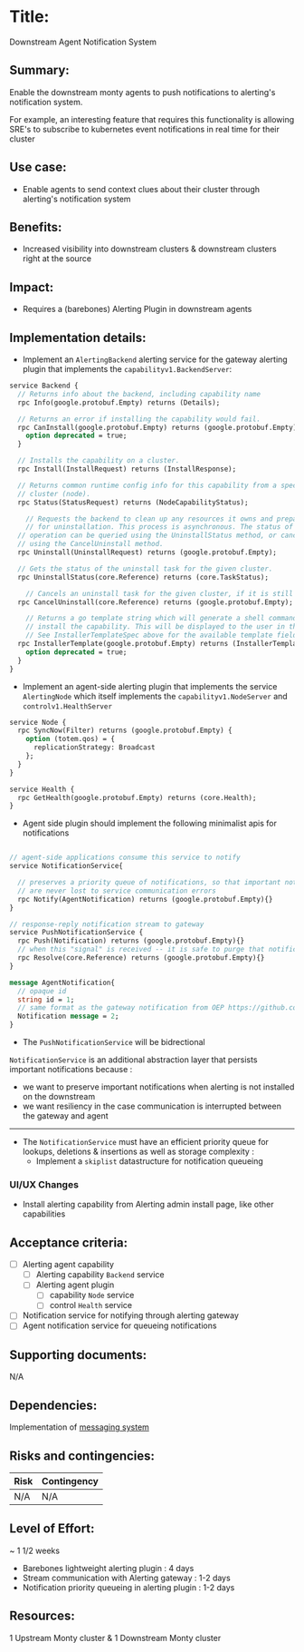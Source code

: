 # Title:

Downstream Agent Notification System

## Summary:

Enable the downstream monty agents to push notifications to alerting's notification system.

For example, an interesting feature that requires this functionality is allowing SRE's to subscribe to
kubernetes event notifications in real time for their cluster

## Use case:

- Enable agents to send context clues about their cluster through alerting's notification system

## Benefits:

- Increased visibility into downstream clusters & downstream clusters right at the source

## Impact:

- Requires a (barebones) Alerting Plugin in downstream agents

## Implementation details:

- Implement an `AlertingBackend` alerting service for the gateway alerting plugin that implements the `capabilityv1.BackendServer`:

```proto
service Backend {
  // Returns info about the backend, including capability name
  rpc Info(google.protobuf.Empty) returns (Details);

  // Returns an error if installing the capability would fail.
  rpc CanInstall(google.protobuf.Empty) returns (google.protobuf.Empty) {
    option deprecated = true;
  }

  // Installs the capability on a cluster.
  rpc Install(InstallRequest) returns (InstallResponse);

  // Returns common runtime config info for this capability from a specific
  // cluster (node).
  rpc Status(StatusRequest) returns (NodeCapabilityStatus);

	// Requests the backend to clean up any resources it owns and prepare
	// for uninstallation. This process is asynchronous. The status of the
  // operation can be queried using the UninstallStatus method, or canceled
  // using the CancelUninstall method.
  rpc Uninstall(UninstallRequest) returns (google.protobuf.Empty);

  // Gets the status of the uninstall task for the given cluster.
  rpc UninstallStatus(core.Reference) returns (core.TaskStatus);

	// Cancels an uninstall task for the given cluster, if it is still pending.
  rpc CancelUninstall(core.Reference) returns (google.protobuf.Empty);

	// Returns a go template string which will generate a shell command used to
	// install the capability. This will be displayed to the user in the UI.
	// See InstallerTemplateSpec above for the available template fields.
  rpc InstallerTemplate(google.protobuf.Empty) returns (InstallerTemplateResponse) {
    option deprecated = true;
  }
}
```

- Implement an agent-side alerting plugin that implements the service `AlertingNode` which itself implements the `capabilityv1.NodeServer` and `controlv1.HealthServer`

```proto
service Node {
  rpc SyncNow(Filter) returns (google.protobuf.Empty) {
    option (totem.qos) = {
      replicationStrategy: Broadcast
    };
  }
}

service Health {
  rpc GetHealth(google.protobuf.Empty) returns (core.Health);
}
```

- Agent side plugin should implement the following minimalist apis for notifications

```proto

// agent-side applications consume this service to notify
service NotificationService{

  // preserves a priority queue of notifications, so that important notifications
  // are never lost to service communication errors
  rpc Notify(AgentNotification) returns (google.protobuf.Empty){}
}

// response-reply notification stream to gateway
service PushNotificationService {
  rpc Push(Notification) returns (google.protobuf.Empty){}
  // when this "signal" is received -- it is safe to purge that notification from the agent's queue
  rpc Resolve(core.Reference) returns (google.protobuf.Empty){}
}

message AgentNotification{
  // opaque id
  string id = 1;
  // same format as the gateway notification from OEP https://github.com/aity-cloud/monty/blob/main/enhancements/alerting/20230131-alerting-msg-templating.md
  Notification message = 2;
}
```

- The `PushNotificationService` will be bidrectional

`NotificationService` is an additional abstraction layer that persists important notifications because :

- we want to preserve important notifications when alerting is not installed on the downstream
- we want resiliency in the case communication is interrupted between the gateway and agent

<hr/>

- The `NotificationService` must have an efficient priority queue for lookups, deletions & insertions as well as storage complexity :
  - Implement a `skiplist` datastructure for notification queueing

### UI/UX Changes

- Install alerting capability from Alerting admin install page, like other capabilities

## Acceptance criteria:

- [ ] Alerting agent capability
  - [ ] Alerting capability `Backend` service
  - [ ] Alerting agent plugin
    - [ ] capability `Node` service
    - [ ] control `Health` service
- [ ] Notification service for notifying through alerting gateway
- [ ] Agent notification service for queueing notifications

## Supporting documents:

N/A

## Dependencies:

Implementation of [messaging system](https://github.com/aity-cloud/monty/blob/main/enhancements/alerting/20230124-messaging-system.md)

## Risks and contingencies:

| Risk | Contingency |
| ---- | ----------- |
| N/A  | N/A         |

## Level of Effort:

~ 1 1/2 weeks

- Barebones lightweight alerting plugin : 4 days
- Stream communication with Alerting gateway : 1-2 days
- Notification priority queueing in alerting plugin : 1-2 days

## Resources:

1 Upstream Monty cluster & 1 Downstream Monty cluster
